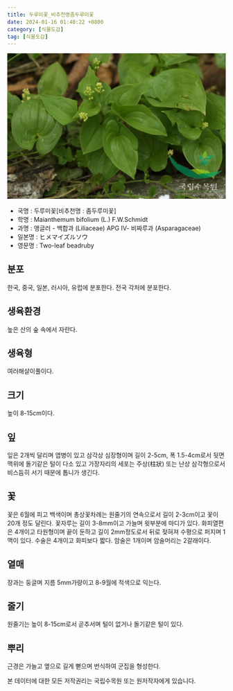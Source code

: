 ```yaml
---
title: 두루미꽃_비추천명좀두루미꽃
date: 2024-01-16 01:40:22 +0800
category: [식물도감]
tag: [식물도감]
---
```




![두루미꽃[비추천명 : 좀두루미꽃]](/assets/img/fileUpload/plants/basic/Liliaceae/Maianthemum/8737/1_th2.JPG)
- 국명 : 두루미꽃[비추천명 : 좀두루미꽃]
- 학명 : Maianthemum bifolium (L.) F.W.Schmidt
- 과명 : 앵글러 - 백합과 (Liliaceae) APG Ⅳ- 비짜루과 (Asparagaceae)
- 일본명 : ヒメマイズルソウ
- 영문명 : Two-leaf beadruby


## 분포
한국, 중국, 일본, 러시아, 유럽에 분포한다. 
전국 각처에 분포한다.
## 생육환경
높은 산의 숲 속에서 자란다.
## 생육형
여러해살이풀이다.
## 크기
높이 8-15cm이다.
## 잎
잎은 2개씩 달리며 엽병이 있고 삼각상 심장형이며 길이 2-5cm, 폭 1.5-4cm로서 뒷면 맥위에 돌기같은 털이 다소 있고 가장자리의 세포는 주상(柱狀) 또는 난상 삼각형으로서 비스듬히 서기 때문에 톱니가 생긴다.
## 꽃
꽃은 6월에 피고 백색이며 총상꽃차례는 원줄기의 연속으로서 길이 2-3cm이고 꽃이 20개 정도 달린다. 꽃자루는 길이 3-8mm이고 가늘며 윗부분에 마디가 있다. 화피열편은 4개이고 타원형이며 끝이 둔하고 길이 2mm정도로서 뒤로 젖혀져 수평으로 퍼지며 1맥이 있다. 수술은 4개이고 화피보다 짧다. 암술은 1개이며 암술머리는 2갈래이다.
## 열매
장과는 둥글며 지름 5mm가량이고 8-9월에 적색으로 익는다.
## 줄기
원줄기는 높이 8-15cm로서 곧추서며 털이 없거나 돌기같은 털이 있다.
## 뿌리
근경은 가늘고 옆으로 길게 뻗으며 번식하여 군집을 형성한다.






본 데이터에 대한 모든 저작권리는 국립수목원 또는 원저작자에게 있습니다.
